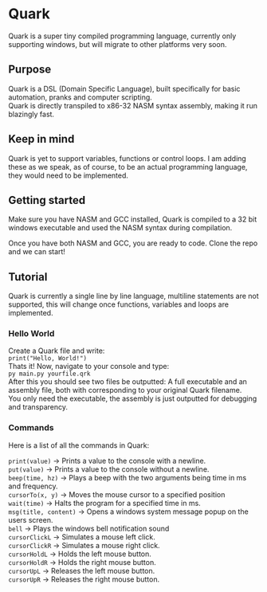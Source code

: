 # Quark
Quark is a super tiny compiled programming language, currently only supporting windows, but will migrate to other platforms very soon.
## Purpose
Quark is a DSL (Domain Specific Language), built specifically for basic automation, pranks and computer scripting.<br>
Quark is directly transpiled to x86-32 NASM syntax assembly, making it run blazingly fast.<br>
## Keep in mind
Quark is yet to support variables, functions or control loops. I am adding these as we speak, as of course, to be an actual programming language, they would need to be implemented.<br>

## Getting started
Make sure you have NASM and GCC installed, Quark is compiled to a 32 bit windows executable and used the NASM syntax during compilation.<br>

Once you have both NASM and GCC, you are ready to code. Clone the repo and we can start!

## Tutorial
Quark is currently a single line by line language, multiline statements are not supported, this will change once functions, variables and loops are implemented.<br>

### Hello World
Create a Quark file and write:<br>
`print("Hello, World!")` <br>
Thats it! Now, navigate to your console and type:<br>
`py main.py yourfile.qrk` <br>
After this you should see two files be outputted: A full executable and an assembly file, both with corresponding to your original Quark filename.<br>
You only need the executable, the assembly is just outputted for debugging and transparency.<br>

### Commands
Here is a list of all the commands in Quark: <br>

`print(value)` -> Prints a value to the console with a newline. <br>
`put(value)` -> Prints a value to the console without a newline. <br>
`beep(time, hz)` -> Plays a beep with the two arguments being time in ms and frequency. <br>
`cursorTo(x, y)` -> Moves the mouse cursor to a specified position<br>
`wait(time)` -> Halts the program for a specified time in ms.<br>
`msg(title, content)` -> Opens a windows system message popup on the users screen.<br>
`bell` -> Plays the windows bell notification sound<br>
`cursorClickL` -> Simulates a mouse left click.<br>
`cursorClickR` -> Simulates a mouse right click.<br>
`cursorHoldL` -> Holds the left mouse button.<br>
`cursorHoldR` -> Holds the right mouse button.<br>
`cursorUpL` -> Releases the left mouse button.<br>
`cursorUpR` -> Releases the right mouse button.<br>
